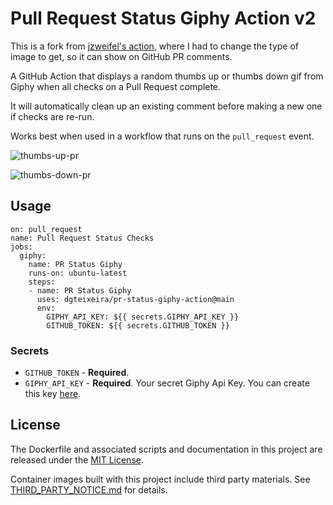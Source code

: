 # Pull Request Status Giphy Action v2

This is a fork from [jzweifel's action](https://github.com/jzweifel/pr-status-giphy-action), where I had to change the type of image to get, so it can show on GitHub PR comments.

A GitHub Action that displays a random thumbs up or thumbs down gif from Giphy when all checks on a Pull Request complete.

It will automatically clean up an existing comment before making a new one if checks are re-run.

Works best when used in a workflow that runs on the `pull_request` event.

![thumbs-up-pr](media/thumbs-up-pr.gif)

![thumbs-down-pr](media/thumbs-down-pr.gif)

## Usage

```
on: pull_request
name: Pull Request Status Checks
jobs:
  giphy:
    name: PR Status Giphy
    runs-on: ubuntu-latest
    steps:
    - name: PR Status Giphy
      uses: dgteixeira/pr-status-giphy-action@main
      env:
        GIPHY_API_KEY: ${{ secrets.GIPHY_API_KEY }}
        GITHUB_TOKEN: ${{ secrets.GITHUB_TOKEN }}
```

### Secrets

- `GITHUB_TOKEN` - **Required**.
- `GIPHY_API_KEY` - **Required**. Your secret Giphy Api Key. You can create this key [here](https://developers.giphy.com/dashboard/?create=true).

## License

The Dockerfile and associated scripts and documentation in this project are released under the [MIT License](LICENSE).

Container images built with this project include third party materials. See [THIRD_PARTY_NOTICE.md](THIRD_PARTY_NOTICE.md) for details.
